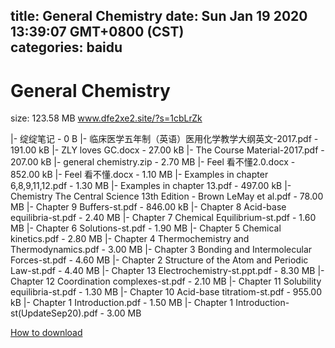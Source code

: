 
title: General Chemistry
date: Sun Jan 19 2020 13:39:07 GMT+0800 (CST)    
categories: baidu
---

# General Chemistry
size: 123.58 MB
 www.dfe2xe2.site/?s=1cbLrZk
 
|- 绽绽笔记 - 0 B
|- 临床医学五年制（英语）医用化学教学大纲英文-2017.pdf - 191.00 kB
|- ZLY loves GC.docx - 27.00 kB
|- The Course Material-2017.pdf - 207.00 kB
|- general chemistry.zip - 2.70 MB
|- Feel 看不懂2.0.docx - 852.00 kB
|- Feel 看不懂.docx - 1.10 MB
|- Examples in chapter 6,8,9,11,12.pdf - 1.30 MB
|- Examples in chapter 13.pdf - 497.00 kB
|- Chemistry  The Central Science  13th Edition - Brown  LeMay et al.pdf - 78.00 MB
|- Chapter 9 Buffers-st.pdf - 846.00 kB
|- Chapter 8  Acid-base equilibria-st.pdf - 2.40 MB
|- Chapter 7  Chemical Equilibrium-st.pdf - 1.60 MB
|- Chapter 6 Solutions-st.pdf - 1.90 MB
|- Chapter 5 Chemical kinetics.pdf - 2.80 MB
|- Chapter 4  Thermochemistry and Thermodynamics.pdf - 3.00 MB
|- Chapter 3 Bonding and Intermolecular Forces-st.pdf - 4.60 MB
|- Chapter 2  Structure of the Atom and Periodic Law-st.pdf - 4.40 MB
|- Chapter 13 Electrochemistry-st.ppt.pdf - 8.30 MB
|- Chapter 12 Coordination complexes-st.pdf - 2.10 MB
|- Chapter 11  Solubility equilibria-st.pdf - 1.30 MB
|- Chapter 10 Acid-base titratiom-st.pdf - 955.00 kB
|- Chapter 1  Introduction.pdf - 1.50 MB
|- Chapter 1  Introduction-st(UpdateSep20).pdf - 3.00 MB

[How to download](https://bpcam.bemobtrk.com/go/2ceec3aa-1ca2-46d6-b9ff-aaa5c184517c?jno=3745)